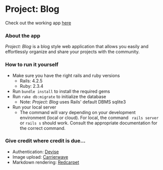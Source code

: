 # Project: Blog

Check out the working app [here](http://ryan-stamp-project-blog.herokuapp.com/)

### About the app

_Project: Blog_ is a blog style web application that allows you easily and effortlessly organize and share your projects with the community.

### How to run it yourself

- Make sure you have the right rails and ruby versions
  - Rails: 4.2.5
  - Ruby: 2.3.4
- Run `bundle install` to install the required gems
- Run `rake db:migrate` to initialize the database
  - Note: _Project: Blog_ uses Rails' default DBMS sqlite3
- Run your local server
  - The command will vary depending on your development environment (local or cloud). For local, the command ` rails server` or `rails s` should work. Consult the appropriate documentation for the correct command.

### Give credit where credit is due...

- Authentication: [Devise](https://github.com/plataformatec/devise)
- Image upload: [Carrierwave](https://github.com/carrierwaveuploader/carrierwave)
- Markdown rendering: [Redcarpet](https://github.com/vmg/redcarpet)
